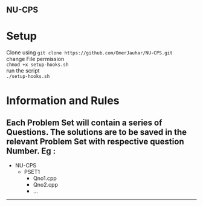 ## NU-CPS
# Setup
Clone using 
    ``` git clone https://github.com/OmerJauhar/NU-CPS.git ```    
change File permission   
    ``` chmod +x setup-hooks.sh ```   
run the script  
    ``` ./setup-hooks.sh ```  
    

# Information and Rules  
Each Problem Set will contain a series of Questions.
The solutions are to be saved in the relevant Problem Set with respective question Number.
Eg :
------------------------------
- NU-CPS
  - PSET1
    - Qno1.cpp
    - Qno2.cpp
    - ...
------------------------------  
